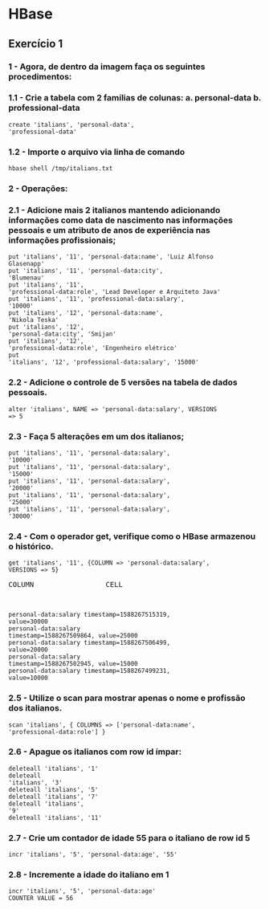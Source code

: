 # HBase

## Exercício 1
### 1 - Agora, de dentro da imagem faça os seguintes procedimentos:

### 1.1 - Crie a tabela com 2 famílias de colunas: a. personal-data b. professional-data
<code>create 'italians', 'personal-data', 'professional-data'</code>

### 1.2 - Importe o arquivo via linha de comando
<code>hbase shell /tmp/italians.txt</code>

### 2 - Operações:

### 2.1 - Adicione mais 2 italianos mantendo adicionando informações como data de nascimento nas informações pessoais e um atributo de anos de experiência nas informações profissionais;
<code>put 'italians', '11', 'personal-data:name', 'Luiz Alfonso Glasenapp'</code><br>
<code>put 'italians', '11', 'personal-data:city', 'Blumenau'</code><br>
<code>put 'italians', '11', 'professional-data:role', 'Lead Developer e Arquiteto Java'</code><br>
<code>put 'italians', '11', 'professional-data:salary', '10000'</code><br>
<code>put 'italians', '12', 'personal-data:name', 'Nikola Teska'</code><br>
<code>put 'italians', '12', 'personal-data:city', 'Smijan'</code><br>
<code>put 'italians', '12', 'professional-data:role', 'Engenheiro elétrico'</code><br>
<code>put 'italians', '12', 'professional-data:salary', '15000'</code><br>

### 2.2 - Adicione o controle de 5 versões na tabela de dados pessoais.
<code>alter 'italians', NAME => 'personal-data:salary', VERSIONS => 5</code>

### 2.3 - Faça 5 alterações em um dos italianos;
<code>put 'italians', '11', 'personal-data:salary', '10000'</code><br>
<code>put 'italians', '11', 'personal-data:salary', '15000'</code><br>
<code>put 'italians', '11', 'personal-data:salary', '20000'</code><br>
<code>put 'italians', '11', 'personal-data:salary', '25000'</code><br>
<code>put 'italians', '11', 'personal-data:salary', '30000'</code><br>

### 2.4 - Com o operador get, verifique como o HBase armazenou o histórico.
<code>get 'italians', '11', {COLUMN => 'personal-data:salary', VERSIONS => 5}</code>

<pre>COLUMN                 CELL</pre><br>
<code>personal-data:salary timestamp=1588267515319, value=30000</code><br>
<code>personal-data:salary timestamp=1588267509864, value=25000</code><br>
<code>personal-data:salary timestamp=1588267506499, value=20000</code><br>
<code>personal-data:salary timestamp=1588267502945, value=15000</code><br>
<code>personal-data:salary timestamp=1588267499231, value=10000</code><br>

### 2.5 - Utilize o scan para mostrar apenas o nome e profissão dos italianos.
<code>scan 'italians', { COLUMNS => ['personal-data:name', 'professional-data:role'] }</code>

### 2.6 - Apague os italianos com row id ímpar:
<code>deleteall 'italians', '1'</code><br>
<code>deleteall 'italians', '3'</code><br>
<code>deleteall 'italians', '5'</code><br>
<code>deleteall 'italians', '7'</code><br>
<code>deleteall 'italians', '9'</code><br>
<code>deleteall 'italians', '11'</code><br>

### 2.7 - Crie um contador de idade 55 para o italiano de row id 5
<code>incr 'italians', '5', 'personal-data:age', '55'</code><br>

### 2.8 - Incremente a idade do italiano em 1
<code>incr 'italians', '5', 'personal-data:age'</code><br>
<code>COUNTER VALUE = 56</code>